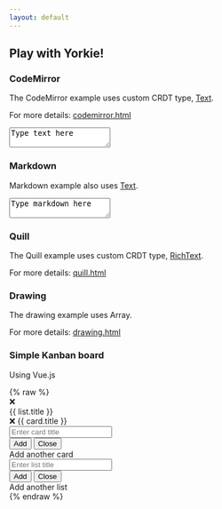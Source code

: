 ```yaml
---
layout: default
---
```

<section class="demo">
  <div class="wrapper">
    <h2>Play with Yorkie!</h2>
    <div id="peer-list"></div>
    <h3>CodeMirror</h3>
    <p>The CodeMirror example uses custom CRDT type, <a href="/docs/js-sdk#text">Text</a>.</p>
    <p>For more details: <a href="https://github.com/yorkie-team/yorkie-js-sdk/blob/main/examples/index.html">codemirror.html</a></p>
    <div class="text">
      <textarea id="text-editor">Type text here</textarea>
    </div>
    <h3>Markdown</h3>
    <p>Markdown example also uses <a href="/docs/js-sdk#text">Text</a>.</p>
    <div class="markdown">
      <textarea id="markdown-editor">Type markdown here</textarea>
    </div>
    <h3>Quill</h3>
    <p>The Quill example uses custom CRDT type, <a href="/docs/js-sdk#richtext">RichText</a>.</p>
    <p>For more details: <a href="https://github.com/yorkie-team/yorkie-js-sdk/blob/main/examples/quill.html">quill.html</a></p>
    <div>
      <div id="quill-editor"></div>
    </div>
    <h3>Drawing</h3>
    <p>The drawing example uses Array.</p>
    <p>For more details: <a href="https://github.com/yorkie-team/yorkie-js-sdk/blob/main/examples/drawing.html">drawing.html</a></p>
    <div class="drawing">
      <canvas id="drawing-panel" width="480px" height="300px"></canvas>
    </div>
    <h3>Simple Kanban board</h3>
    <p>Using Vue.js</p>
    <div class="kanban" id="kanban-board">
{% raw %}
      <div v-cloak class="list" v-for="(list, index) in lists">
        <span class="delete" v-on:click="deleteList(list)">❌</span>
        <div class="title">{{ list.title }}</div>
        <div class="card" v-for="card in list.cards">
          <span class="delete" v-on:click="deleteCard(list, card)">❌</span>
          {{ card.title }}
        </div>
        <div class="add-card" ref="addCardForm">
          <div v-if="isOpened(index + 1)" class="add-form">
            <input type="text" placeholder="Enter card title"
              v-model="title" v-on:keyup.enter="addCard(list)" v-on:keyup.esc="closeForm()">
            <div class="buttons">
              <input type="button" value="Add" v-on:click="addCard(list)">
              <input type="button" value="Close" class="pull-right" v-on:click="closeForm()">
            </div>
          </div>
          <div v-else class="add-card-opener" v-on:click="openForm(index + 1)">Add another card</div>
        </div>
      </div>
      <div class="add-list" ref="addListForm">
        <div v-if="isOpened(0)" class="add-form">
          <input type="text" placeholder="Enter list title"
            v-model="title" v-on:keyup.enter="addList()" v-on:keyup.esc="closeForm()">
          <div class="buttons">
            <input type="button" value="Add" v-on:click="addList()">
            <input type="button" value="Close" class="pull-right" v-on:click="closeForm()">
          </div>
        </div>
        <div v-else class="add-list-opener" v-on:click="openForm(0)">Add another list</div>
      </div>
{% endraw %}
    </div>
  </div>
</section>
<script src="/static/js/demo-util.js"></script>
<script src="/static/js/demo-peer-awareness.js"></script>

<script src="/static/js/demo-codemirror.js"></script>
<script src="/static/js/demo-markdown.js"></script>
<script src="/static/js/demo-quill.js"></script>
<script src="/static/js/demo-drawing.js"></script>
<script src="https://cdnjs.cloudflare.com/ajax/libs/vue/2.6.14/vue.min.js" integrity="sha512-XdUZ5nrNkVySQBnnM5vzDqHai823Spoq1W3pJoQwomQja+o4Nw0Ew1ppxo5bhF2vMug6sfibhKWcNJsG8Vj9tg==" crossorigin="anonymous" referrerpolicy="no-referrer"></script>
<script src="/static/js/demo-kanban.js"></script>

<script>
  const placeholder = document.getElementById('text-editor');
  const markdownPlaceholder = document.getElementById('markdown-editor');
  const drawingPanel = document.getElementById('drawing-panel');
  const kanbanBoard = document.getElementById('kanban-board');
  const quillEditor = document.getElementById('quill-editor');
  const peerList = document.getElementById('peer-list');

  async function main() {
    try {
      {% if jekyll.environment == "production" %}
      // Production build uses https://api.yorkie.dev
      const client = new yorkie.Client('https://api.yorkie.dev');
      {% else %}
      // yorkie-js-sdk serves its envoy endpoint as localhost:8080
      const client = new yorkie.Client('http://localhost:8080');
      {% endif %}
      await client.activate();

      const doc = new yorkie.Document(`examples$${getYYYYMMDD()}`);
      await client.attach(doc);

      await createPeerAwareness(client, doc, peerList);
      await createTextExample(client, doc, placeholder);
      await createMarkdownExample(client, doc, markdownPlaceholder);
      await createQuillExample(client, doc, quillEditor);
      await createDrawingExample(client, doc, drawingPanel);
      await createKanbanExample(client, doc, kanbanBoard);
    } catch (e) {
      console.error(e);
    }
  }

  main();
</script>
